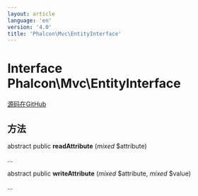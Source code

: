 ```yaml
---
layout: article
language: 'en'
version: '4.0'
title: 'Phalcon\Mvc\EntityInterface'
---
```

# Interface **Phalcon\Mvc\EntityInterface**

<a href="https://github.com/phalcon/cphalcon/tree/v4.0.0/phalcon/mvc/entityinterface.zep" class="btn btn-default btn-sm">源码在GitHub</a>

## 方法

abstract public **readAttribute** (*mixed* $attribute)

...

abstract public **writeAttribute** (*mixed* $attribute, *mixed* $value)

...
